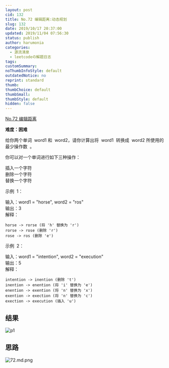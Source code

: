 ```yaml
---
layout: post
cid: 132
title: No.72 编辑距离:动态规划
slug: 132
date: 2019/10/17 20:37:00
updated: 2019/11/04 07:56:30
status: publish
author: harumonia
categories:
  - 源流清泉
  - leetcodeの解题日志
tags:
customSummary:
noThumbInfoStyle: default
outdatedNotice: no
reprint: standard
thumb:
thumbChoice: default
thumbSmall:
thumbStyle: default
hidden: false
---
```


[No.72 编辑距离](https://leetcode-cn.com/problems/edit-distance/)

**难度：困难**

给你两个单词  word1 和  word2，请你计算出将  word1  转换成  word2 所使用的最少操作数  。

你可以对一个单词进行如下三种操作：

插入一个字符  
删除一个字符  
替换一个字符

<!-- more -->

示例  1：

输入：word1 = "horse", word2 = "ros"  
输出：3  
解释：

    horse -> rorse (将 'h' 替换为 'r')
    rorse -> rose (删除 'r')
    rose -> ros (删除 'e')

示例  2：

输入：word1 = "intention", word2 = "execution"  
输出：5  
解释：

    intention -> inention (删除 't')
    inention -> enention (将 'i' 替换为 'e')
    enention -> exention (将 'n' 替换为 'x')
    exention -> exection (将 'n' 替换为 'c')
    exection -> execution (插入 'u')

## 结果

![p1](https://harumona-blog.oss-cn-beijing.aliyuncs.com/old_articles/1349495973.png?Expires=1602312517&)

## 思路

![72.md.png](https://harumona-blog.oss-cn-beijing.aliyuncs.com/old_articles/1028368401.png?Expires=1602312573&)
